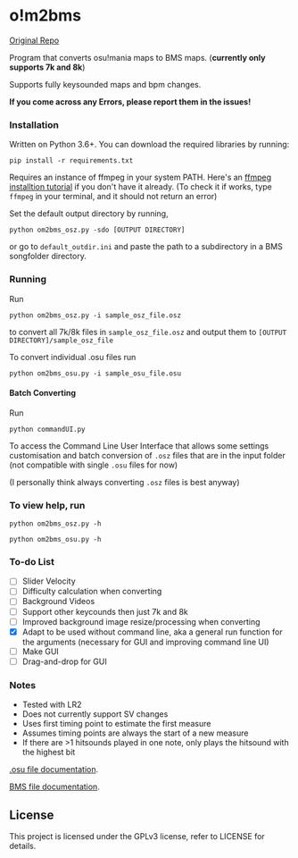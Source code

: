 # o!m2bms

[Original Repo](https://github.com/mashimycota/om2bms)

Program that converts osu!mania maps to BMS maps. (**currently only supports 7k and 8k**)

Supports fully keysounded maps and bpm changes.

**If you come across any Errors, please report them in the issues!**

### Installation

Written on Python 3.6+.
You can download the required libraries by running:
```
pip install -r requirements.txt
```

Requires an instance of ffmpeg in your system PATH. Here's an [ffmpeg installtion tutorial](https://phoenixnap.com/kb/ffmpeg-windows) if you don't have it already. (To check it if works, type `ffmpeg` in your terminal, and it should not return an error)


Set the default output directory by running,

```
python om2bms_osz.py -sdo [OUTPUT DIRECTORY]
```

or go to `default_outdir.ini` and paste the path to a subdirectory in a BMS songfolder directory.

### Running
Run

```
python om2bms_osz.py -i sample_osz_file.osz
```

to convert all 7k/8k files in `sample_osz_file.osz` and output them to `[OUTPUT DIRECTORY]/sample_osz_file`

To convert individual .osu files run

```
python om2bms_osu.py -i sample_osu_file.osu
```

#### Batch Converting

Run
```
python commandUI.py
```
To access the Command Line User Interface that allows some settings customisation and batch conversion of `.osz` files that are in the input folder (not compatible with single `.osu` files for now) 

(I personally think always converting `.osz` files is best anyway)


### To view help, run

```
python om2bms_osz.py -h
```

```
python om2bms_osu.py -h
```



### To-do List

- [ ] Slider Velocity
- [ ] Difficulty calculation when converting 
- [ ] Background Videos
- [ ] Support other keycounds then just 7k and 8k
- [ ] Improved background image resize/processing when converting
- [x] Adapt to be used without command line, aka a general run function for the arguments (necessary for GUI and improving command line UI)
- [ ] Make GUI
- [ ] Drag-and-drop for GUI

### Notes

- Tested with LR2
- Does not currently support SV changes
- Uses first timing point to estimate the first measure
- Assumes timing points are always the start of a new measure
- If there are >1 hitsounds played in one note, only plays the hitsound with the highest bit

[.osu file documentation](https://osu.ppy.sh/help/wiki/osu!_File_Formats/Osu_(file_format)).

[BMS file documentation](https://hitkey.nekokan.dyndns.info/cmds.htm).

## License

This project is licensed under the GPLv3 license, refer to LICENSE for details.

